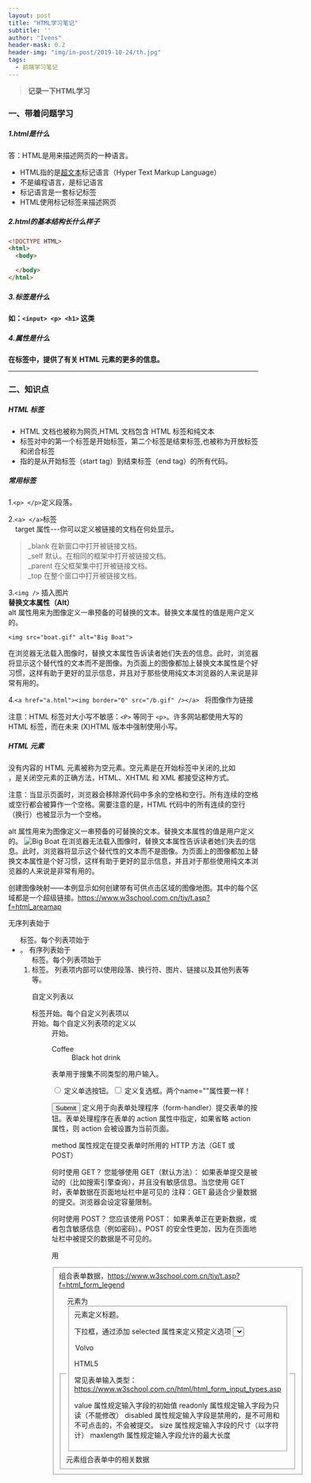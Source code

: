 ```yaml
---
layout: post
title: "HTML学习笔记"
subtitle: ''
author: "Ivens"
header-mask: 0.2
header-img: "img/in-post/2019-10-24/th.jpg"
tags:
  - 前端学习笔记
---
```


> **记录一下HTML学习**

### 一、带着问题学习

##### 1.html是什么

答：HTML是用来描述网页的一种语言。
- HTML指的是[超文本][1]标记语言（Hyper Text Markup Language）
- 不是编程语言，是标记语言
- 标记语言是一套标记标签
- HTML使用标记标签来描述网页

##### 2.html的基本结构长什么样子
```html
<!DOCTYPE HTML>
<html>
  <body>

  </body>
</html>
```

##### 3.标签是什么
**如：```<input> <p> <h1>``` 这类**

##### 4.属性是什么
**在标签中，提供了有关 HTML 元素的更多的信息。**

<hr>

### 二、知识点

##### HTML 标签
- HTML 文档也被称为网页,HTML 文档包含 HTML 标签和纯文本
- 标签对中的第一个标签是开始标签，第二个标签是结束标签,也被称为开放标签和闭合标签
- 指的是从开始标签（start tag）到结束标签（end tag）的所有代码。


##### 常用标签
  1.```<p> </p>```定义段落。
   
   2.```<a> </a>```标签<br>
    　target 属性---你可以定义被链接的文档在何处显示。
> _blank	在新窗口中打开被链接文档。<br>
 _self	默认。在相同的框架中打开被链接文档。<br>
 _parent	在父框架集中打开被链接文档。<br>
 > _top	在整个窗口中打开被链接文档。

3.```<img />``` 插入图片<br>
  **替换文本属性（Alt）**<br>
  alt 属性用来为图像定义一串预备的可替换的文本。替换文本属性的值是用户定义的。

```<img src="boat.gif" alt="Big Boat">```

在浏览器无法载入图像时，替换文本属性告诉读者她们失去的信息。此时，浏览器将显示这个替代性的文本而不是图像。为页面上的图像都加上替换文本属性是个好习惯，这样有助于更好的显示信息，并且对于那些使用纯文本浏览器的人来说是非常有用的。

4.```<a href="a.html"><img border="0" src="/b.gif" /></a> ``` 将图像作为链接

注意：HTML 标签对大小写不敏感：```<P>``` 等同于 ```<p>```。许多网站都使用大写的 HTML 标签，而在未来 (X)HTML 版本中强制使用小写。

##### HTML 元素

没有内容的 HTML 元素被称为空元素。空元素是在开始标签中关闭的,比如 <br />，是关闭空元素的正确方法，HTML、XHTML 和 XML 都接受这种方式。

注意：当显示页面时，浏览器会移除源代码中多余的空格和空行。所有连续的空格或空行都会被算作一个空格。需要注意的是，HTML 代码中的所有连续的空行（换行）也被显示为一个空格。


alt 属性用来为图像定义一串预备的可替换的文本。替换文本属性的值是用户定义的。
<img src="boat.gif" alt="Big Boat">
在浏览器无法载入图像时，替换文本属性告诉读者她们失去的信息。此时，浏览器将显示这个替代性的文本而不是图像。为页面上的图像都加上替换文本属性是个好习惯，这样有助于更好的显示信息，并且对于那些使用纯文本浏览器的人来说是非常有用的。

创建图像映射——本例显示如何创建带有可供点击区域的图像地图。其中的每个区域都是一个超级链接。https://www.w3school.com.cn/tiy/t.asp?f=html_areamap

无序列表始于 <ul> 标签。每个列表项始于 <li>。
有序列表始于 <ol> 标签。每个列表项始于 <li> 标签。
列表项内部可以使用段落、换行符、图片、链接以及其他列表等等。

自定义列表以 <dl> 标签开始。每个自定义列表项以 <dt> 开始。每个自定义列表项的定义以 <dd> 开始。
<dl>
<dt>Coffee</dt>
<dd>Black hot drink</dd>
</dl>

表单用于搜集不同类型的用户输入。

<input type="radio"> 定义单选按钮。<input type="checkbox"> 定义复选框。两个name=""属性要一样！

<input type="submit"> 定义用于向表单处理程序（form-handler）提交表单的按钮。表单处理程序在表单的 action 属性中指定，如果省略 action 属性，则 action 会被设置为当前页面。

method 属性规定在提交表单时所用的 HTTP 方法（GET 或 POST）

何时使用 GET？
您能够使用 GET（默认方法）：
如果表单提交是被动的（比如搜索引擎查询），并且没有敏感信息。当您使用 GET 时，表单数据在页面地址栏中是可见的
注释：GET 最适合少量数据的提交。浏览器会设定容量限制。

何时使用 POST？
您应该使用 POST：
如果表单正在更新数据，或者包含敏感信息（例如密码）。POST 的安全性更加，因为在页面地址栏中被提交的数据是不可见的。

用 <fieldset> 组合表单数据，https://www.w3school.com.cn/tiy/t.asp?f=html_form_legend
<fieldset> 元素组合表单中的相关数据
<legend> 元素为 <fieldset> 元素定义标题。

下拉框，通过添加 selected 属性来定义预定义选项
<select name="cars">
<option value="volvo">Volvo</option>
</select>



HTML5 <datalist> 元素，https://www.w3school.com.cn/tiy/t.asp?f=html_elements_datalist
<datalist> 元素为 <input> 元素规定预定义选项列表。
用户会在他们输入数据时看到预定义选项的下拉列表。
<input> 元素的 list 属性必须引用 <datalist> 元素的 id 属性。

常见表单输入类型：https://www.w3school.com.cn/html/html_form_input_types.asp

value 属性规定输入字段的初始值
readonly 属性规定输入字段为只读（不能修改）
disabled 属性规定输入字段是禁用的，是不可用和不可点击的，不会被提交。
size 属性规定输入字段的尺寸（以字符计）
maxlength 属性规定输入字段允许的最大长度

[1]:https://www.w3school.com.cn/tags/tag_term_hypertext.asp